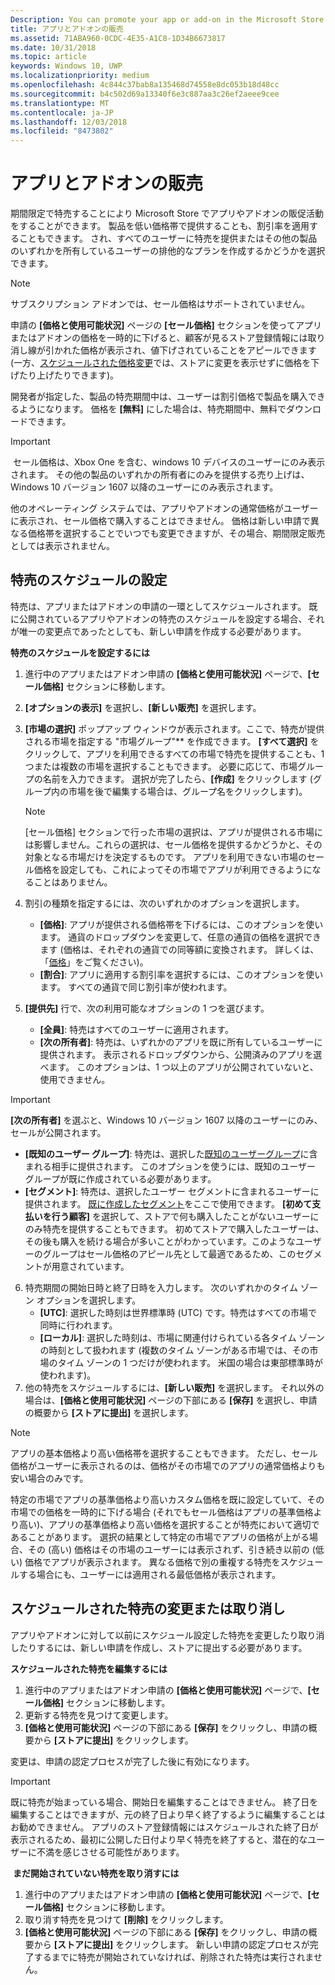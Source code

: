 ```yaml
---
Description: You can promote your app or add-on in the Microsoft Store by putting it on sale for a limited time.
title: アプリとアドオンの販売
ms.assetid: 71ABA960-0CDC-4E35-A1C8-1D34B6673817
ms.date: 10/31/2018
ms.topic: article
keywords: Windows 10, UWP
ms.localizationpriority: medium
ms.openlocfilehash: 4c844c37bab8a135468d74558e8dc053b18d48cc
ms.sourcegitcommit: b4c502d69a13340f6e3c887aa3c26ef2aeee9cee
ms.translationtype: MT
ms.contentlocale: ja-JP
ms.lasthandoff: 12/03/2018
ms.locfileid: "8473802"
---
```

# <a name="put-apps-and-add-ons-on-sale"></a>アプリとアドオンの販売

期間限定で特売することにより Microsoft Store でアプリやアドオンの販促活動をすることができます。 製品を低い価格帯で提供することも、割引率を適用することもできます。 され、すべてのユーザーに特売を提供またはその他の製品のいずれかを所有しているユーザーの排他的なプランを作成するかどうかを選択できます。

> [!NOTE]
> サブスクリプション アドオンでは、セール価格はサポートされていません。

申請の **[価格と使用可能状況]** ページの **[セール価格]** セクションを使ってアプリまたはアドオンの価格を一時的に下げると、顧客が見るストア登録情報には取り消し線が引かれた価格が表示され、値下げされていることをアピールできます (一方、[スケジュールされた価格変更](set-and-schedule-app-pricing.md#schedule-price-changes)では、ストアに変更を表示せずに価格を下げたり上げたりできます)。 

開発者が指定した、製品の特売期間中は、ユーザーは割引価格で製品を購入できるようになります。 価格を **[無料]** にした場合は、特売期間中、無料でダウンロードできます。

> [!IMPORTANT]
> セール価格は、Xbox One を含む、windows 10 デバイスのユーザーにのみ表示されます。 その他の製品のいずれかの所有者にのみを提供する売り上げは、Windows 10 バージョン 1607 以降のユーザーにのみ表示されます。
> 
> 他のオペレーティング システムでは、アプリやアドオンの通常価格がユーザーに表示され、セール価格で購入することはできません。 価格は新しい申請で異なる価格帯を選択することでいつでも変更できますが、その場合、期間限定販売としては表示されません。


## <a name="scheduling-a-sale"></a>特売のスケジュールの設定

特売は、アプリまたはアドオンの申請の一環としてスケジュールされます。 既に公開されているアプリやアドオンの特売のスケジュールを設定する場合、それが唯一の変更点であったとしても、新しい申請を作成する必要があります。

**特売のスケジュールを設定するには**

1. 進行中のアプリまたはアドオン申請の **[価格と使用可能状況]** ページで、**[セール価格]** セクションに移動します。
2. **[オプションの表示]** を選択し、**[新しい販売]** を選択します。
3. **[市場の選択]** ポップアップ ウィンドウが表示されます。ここで、特売が提供される市場を指定する "市場グループ"** を作成できます。 **[すべて選択]** をクリックして、アプリを利用できるすべての市場で特売を提供することも、1 つまたは複数の市場を選択することもできます。 必要に応じて、市場グループの名前を入力できます。 選択が完了したら、**[作成]** をクリックします  (グループ内の市場を後で編集する場合は、グループ名をクリックします)。

   > [!NOTE]
   > [セール価格] セクションで行った市場の選択は、アプリが提供される市場には影響しません。これらの選択は、セール価格を提供するかどうかと、その対象となる市場だけを決定するものです。 アプリを利用できない市場のセール価格を設定しても、これによってその市場でアプリが利用できるようになることはありません。
4. 割引の種類を指定するには、次のいずれかのオプションを選択します。
   - **[価格]**: アプリが提供される価格帯を下げるには、このオプションを使います。 通貨のドロップダウンを変更して、任意の通貨の価格を選択できます  (価格は、それぞれの通貨での同等額に変換されます。 詳しくは、「[価格](set-app-pricing-and-availability.md)」をご覧ください)。
   - **[割合]**: アプリに適用する割引率を選択するには、このオプションを使います。 すべての通貨で同じ割引率が使われます。
5. **[提供先]** 行で、次の利用可能なオプションの 1 つを選びます。
   - **[全員]**: 特売はすべてのユーザーに適用されます。
   - **[次の所有者]**: 特売は、いずれかのアプリを既に所有しているユーザーに提供されます。 表示されるドロップダウンから、公開済みのアプリを選べます。 このオプションは、1 つ以上のアプリが公開されていないと、使用できません。

  > [!IMPORTANT]
  > **[次の所有者]** を選ぶと、Windows 10 バージョン 1607 以降のユーザーにのみ、セールが公開されます。

   - **[既知のユーザー グループ]**: 特売は、選択した[既知のユーザーグループ](create-known-user-groups.md)に含まれる相手に提供されます。 このオプションを使うには、既知のユーザー グループが既に作成されている必要があります。
   - **[セグメント]**: 特売は、選択したユーザー セグメントに含まれるユーザーに提供されます。 [既に作成したセグメント](create-customer-segments.md)をここで使用できます。 **[初めて支払いを行う顧客]** を選択して、ストアで何も購入したことがないユーザーにのみ特売を提供することもできます。 初めてストアで購入したユーザーは、その後も購入を続ける場合が多いことがわかっています。このようなユーザーのグループはセール価格のアピール先として最適であるため、このセグメントが用意されています。
6. 特売期間の開始日時と終了日時を入力します。 次のいずれかのタイム ゾーン オプションを選択します。
   - **[UTC]**: 選択した時刻は世界標準時 (UTC) です。特売はすべての市場で同時に行われます。
   - **[ローカル]**: 選択した時刻は、市場に関連付けられている各タイム ゾーンの時刻として扱われます  (複数のタイム ゾーンがある市場では、その市場のタイム ゾーンの 1 つだけが使われます。 米国の場合は東部標準時が使われます)。
7. 他の特売をスケジュールするには、**[新しい販売]** を選択します。 それ以外の場合は、**[価格と使用可能状況]** ページの下部にある **[保存]** を選択し、申請の概要から **[ストアに提出]** を選択します。

> [!NOTE]
> アプリの基本価格より高い価格帯を選択することもできます。 ただし、セール価格がユーザーに表示されるのは、価格がその市場でのアプリの通常価格よりも安い場合のみです。
>
> 特定の市場でアプリの基準価格より高いカスタム価格を既に設定していて、その市場での価格を一時的に下げる場合 (それでもセール価格はアプリの基準価格より高い)、アプリの基準価格より高い価格を選択することが特売において適切であることがあります。 選択の結果として特定の市場でアプリの価格が上がる場合、その (高い) 価格はその市場のユーザーには表示されず、引き続き以前の (低い) 価格でアプリが表示されます。 異なる価格で別の重複する特売をスケジュールする場合にも、ユーザーには適用される最低価格が表示されます。

## <a name="changing-or-canceling-a-scheduled-sale"></a>スケジュールされた特売の変更または取り消し

アプリやアドオンに対して以前にスケジュール設定した特売を変更したり取り消したりするには、新しい申請を作成し、ストアに提出する必要があります。

**スケジュールされた特売を編集するには**

1.  進行中のアプリまたはアドオン申請の **[価格と使用可能状況]** ページで、**[セール価格]** セクションに移動します。
2.  更新する特売を見つけて変更します。
3.  **[価格と使用可能状況]** ページの下部にある **[保存]** をクリックし、申請の概要から **[ストアに提出]** をクリックします。

変更は、申請の認定プロセスが完了した後に有効になります。

> [!IMPORTANT]
> 既に特売が始まっている場合、開始日を編集することはできません。 終了日を編集することはできますが、元の終了日より早く終了するように編集することはお勧めできません。 アプリのストア登録情報にはスケジュールされた終了日が表示されるため、最初に公開した日付より早く特売を終了すると、潜在的なユーザーに不満を感じさせる可能性があります。

 **まだ開始されていない特売を取り消すには**

1.  進行中のアプリまたはアドオン申請の **[価格と使用可能状況]** ページで、**[セール価格]** セクションに移動します。
2.  取り消す特売を見つけて **[削除]** をクリックします。
3.  **[価格と使用可能状況]** ページの下部にある **[保存]** をクリックし、申請の概要から **[ストアに提出]** をクリックします。 新しい申請の認定プロセスが完了するまでに特売が開始されていなければ、削除された特売は実行されません。




